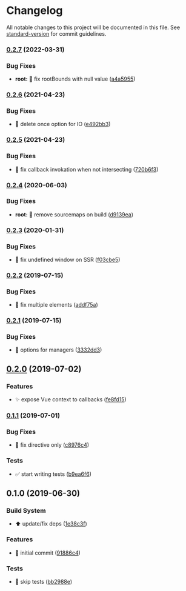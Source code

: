 # Changelog

All notable changes to this project will be documented in this file. See [standard-version](https://github.com/conventional-changelog/standard-version) for commit guidelines.

### [0.2.7](https://github.com/thierrymichel/vue-aware/compare/v0.2.6...v0.2.7) (2022-03-31)

### Bug Fixes

- **root:** :bug: fix rootBounds with null value ([a4a5955](https://github.com/thierrymichel/vue-aware/commit/a4a5955f52ba22f8f729b4ba33ab3aa7de30e123))

### [0.2.6](https://github.com/thierrymichel/vue-aware/compare/v0.2.5...v0.2.6) (2021-04-23)

### Bug Fixes

- :bug: delete once option for IO ([e492bb3](https://github.com/thierrymichel/vue-aware/commit/e492bb3ef3d9f230710466824d504c6762be9e99))

### [0.2.5](https://github.com/thierrymichel/vue-aware/compare/v0.2.4...v0.2.5) (2021-04-23)

### Bug Fixes

- :bug: fix callback invokation when not intersecting ([720b6f3](https://github.com/thierrymichel/vue-aware/commit/720b6f360b9951aa71e1451f8f156f0959273814))

### [0.2.4](https://github.com/thierrymichel/vue-aware/compare/v0.2.3...v0.2.4) (2020-06-03)

### Bug Fixes

- **root:** :wrench: remove sourcemaps on build ([d9139ea](https://github.com/thierrymichel/vue-aware/commit/d9139ea0751e1931dc7f3c93cf3d13b1611394c7))

### [0.2.3](https://github.com/thierrymichel/vue-aware/compare/v0.2.2...v0.2.3) (2020-01-31)

### Bug Fixes

- :bug: fix undefined window on SSR ([f03cbe5](https://github.com/thierrymichel/vue-aware/commit/f03cbe5ffa47341e3dabaddc559f3f29e346b216))

### [0.2.2](https://github.com/thierrymichel/vue-aware/compare/v0.2.1...v0.2.2) (2019-07-15)

### Bug Fixes

- :bug: fix multiple elements ([addf75a](https://github.com/thierrymichel/vue-aware/commit/addf75a))

### [0.2.1](https://github.com/thierrymichel/vue-aware/compare/v0.2.0...v0.2.1) (2019-07-15)

### Bug Fixes

- :bug: options for managers ([3332dd3](https://github.com/thierrymichel/vue-aware/commit/3332dd3))

## [0.2.0](https://github.com/thierrymichel/vue-aware/compare/v0.1.1...v0.2.0) (2019-07-02)

### Features

- :sparkles: expose Vue context to callbacks ([fe8fd15](https://github.com/thierrymichel/vue-aware/commit/fe8fd15))

### [0.1.1](https://github.com/thierrymichel/vue-aware/compare/v0.1.0...v0.1.1) (2019-07-01)

### Bug Fixes

- :bug: fix directive only ([c8976c4](https://github.com/thierrymichel/vue-aware/commit/c8976c4))

### Tests

- :white_check_mark: start writing tests ([b9ea6f6](https://github.com/thierrymichel/vue-aware/commit/b9ea6f6))

## 0.1.0 (2019-06-30)

### Build System

- :arrow_up: update/fix deps ([1e38c3f](https://github.com/thierrymichel/vue-aware/commit/1e38c3f))

### Features

- :tada: initial commit ([91886c4](https://github.com/thierrymichel/vue-aware/commit/91886c4))

### Tests

- :wrench: skip tests ([bb2988e](https://github.com/thierrymichel/vue-aware/commit/bb2988e))
